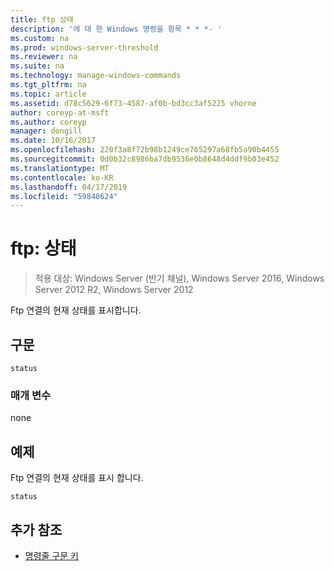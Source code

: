 ```yaml
---
title: ftp 상태
description: '에 대 한 Windows 명령을 항목 * * *- '
ms.custom: na
ms.prod: windows-server-threshold
ms.reviewer: na
ms.suite: na
ms.technology: manage-windows-commands
ms.tgt_pltfrm: na
ms.topic: article
ms.assetid: d78c5629-6f73-4587-af0b-bd3cc3af5225 vhorne
author: coreyp-at-msft
ms.author: coreyp
manager: dongill
ms.date: 10/16/2017
ms.openlocfilehash: 220f3a8f72b98b1249ce765297a68fb5a90b4455
ms.sourcegitcommit: 0d0b32c8986ba7db9536e0b8648d4ddf9b03e452
ms.translationtype: MT
ms.contentlocale: ko-KR
ms.lasthandoff: 04/17/2019
ms.locfileid: "59848624"
---
```

# <a name="ftp-status"></a>ftp: 상태

>적용 대상: Windows Server (반기 채널), Windows Server 2016, Windows Server 2012 R2, Windows Server 2012

Ftp 연결의 현재 상태를 표시합니다.   
## <a name="syntax"></a>구문  
```  
status  
```  
### <a name="parameters"></a>매개 변수  
none  
## <a name="BKMK_Examples"></a>예제  
Ftp 연결의 현재 상태를 표시 합니다.  
```  
status  
```  
## <a name="additional-references"></a>추가 참조  
-   [명령줄 구문 키](command-line-syntax-key.md)  

